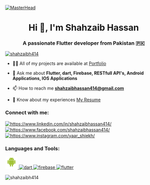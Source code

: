 [![MasterHead](https://user-images.githubusercontent.com/74038190/240304586-d48893bd-0757-481c-8d7e-ba3e163feae7.png)](https://Mirzaazmath.io)
<h1 align="center">Hi 👋, I'm Shahzaib Hassan</h1>
<h3 align="center">A passionate Flutter developer from Pakistan 🇵🇰</h3>

<p align="left"> <a href="https://github.com/ryo-ma/github-profile-trophy"><img src="https://github-profile-trophy.vercel.app/?username=shahzaibh414" alt="shahzaibh414" /></a> </p>

- 👨‍💻 All of my projects are available at [Portfolio](https://shahzaibhassan.webflow.io/)

- 💬 Ask me about **Flutter, dart, Firebase, RESTfull API's, Android Applications, IOS Applications**

- 📫 How to reach me **shahzaibhassan414@gmail.com**

- 📄 Know about my experiences [My Resume](https://drive.google.com/file/d/1hN9rUV80mZqHUXBxjq16JohC2-dnxYzL/view?usp=sharing)

<h3 align="left">Connect with me:</h3>
<p align="left">
<a href="https://www.linkedin.com/in/shahzaibhassan414/" target="blank"><img align="center" src="https://raw.githubusercontent.com/rahuldkjain/github-profile-readme-generator/master/src/images/icons/Social/linked-in-alt.svg" alt="https://www.linkedin.com/in/shahzaibhassan414/" height="30" width="40" /></a>
<a href="https://www.facebook.com/shahzaibhassan414/" target="blank"><img align="center" src="https://raw.githubusercontent.com/rahuldkjain/github-profile-readme-generator/master/src/images/icons/Social/facebook.svg" alt="https://www.facebook.com/shahzaibhassan414/" height="30" width="40" /></a>
<a href="https://www.instagram.com/yaar_shiekh/" target="blank"><img align="center" src="https://raw.githubusercontent.com/rahuldkjain/github-profile-readme-generator/master/src/images/icons/Social/instagram.svg" alt="https://www.instagram.com/yaar_shiekh/" height="30" width="40" /></a>
</p>

<h3 align="left">Languages and Tools:</h3>
<p align="left"> <a href="https://developer.android.com" target="_blank" rel="noreferrer"> <img src="https://raw.githubusercontent.com/devicons/devicon/master/icons/android/android-original-wordmark.svg" alt="android" width="40" height="40"/> </a> <a href="https://dart.dev" target="_blank" rel="noreferrer"> <img src="https://www.vectorlogo.zone/logos/dartlang/dartlang-icon.svg" alt="dart" width="40" height="40"/> </a> <a href="https://firebase.google.com/" target="_blank" rel="noreferrer"> <img src="https://www.vectorlogo.zone/logos/firebase/firebase-icon.svg" alt="firebase" width="40" height="40"/> </a> <a href="https://flutter.dev" target="_blank" rel="noreferrer"> <img src="https://www.vectorlogo.zone/logos/flutterio/flutterio-icon.svg" alt="flutter" width="40" height="40"/> </a> </p>

<p><img align="center" src="https://github-readme-stats.vercel.app/api/top-langs?username=shahzaibh414&show_icons=true&locale=en&layout=compact" alt="shahzaibh414" /></p>

